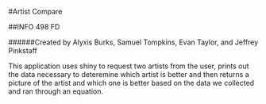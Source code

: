 #Artist Compare

##INFO 498 FD

######Created by Alyxis Burks, Samuel Tompkins, Evan Taylor, and Jeffrey Pinkstaff

This application uses shiny to request two artists from the user, prints out the data necessary to deteremine which artist is better and then returns a picture of the artist and which one is better based on the data we collected and ran through an equation.
